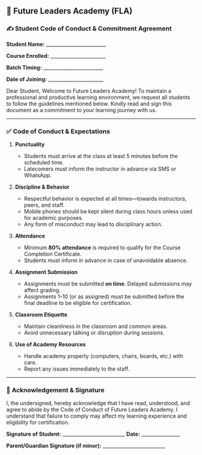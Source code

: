## 🏫 **Future Leaders Academy (FLA)**

### ✍️ Student Code of Conduct & Commitment Agreement

**Student Name:** \_\_\_\_\_\_\_\_\_\_\_\_\_\_\_\_\_\_\_\_\_\_\_\_\_  

**Course Enrolled:** \_\_\_\_\_\_\_\_\_\_\_\_\_\_\_\_\_\_\_\_\_\_\_ 

**Batch Timing:** \_\_\_\_\_\_\_\_\_\_\_\_\_\_\_\_\_\_\_\_\_\_\_\_\_  

**Date of Joining:** \_\_\_\_\_\_\_\_\_\_\_\_\_\_\_\_\_\_\_\_\_\_\_  


Dear Student,
Welcome to Future Leaders Academy!
To maintain a professional and productive learning environment, we request all students to follow the guidelines mentioned below. Kindly read and sign this document as a commitment to your learning journey with us.

---

### ✅ **Code of Conduct & Expectations**

1. **Punctuality**

   * Students must arrive at the class at least 5 minutes before the scheduled time.
   * Latecomers must inform the instructor in advance via SMS or WhatsApp.

2. **Discipline & Behavior**

   * Respectful behavior is expected at all times—towards instructors, peers, and staff.
   * Mobile phones should be kept silent during class hours unless used for academic purposes.
   * Any form of misconduct may lead to disciplinary action.

3. **Attendance**

   * Minimum **80% attendance** is required to qualify for the Course Completion Certificate.
   * Students must inform in advance in case of unavoidable absence.

4. **Assignment Submission**

   * Assignments must be submitted **on time**. Delayed submissions may affect grading.
   * Assignments 1–10 (or as assigned) must be submitted before the final deadline to be eligible for certification.

5. **Classroom Etiquette**

   * Maintain cleanliness in the classroom and common areas.
   * Avoid unnecessary talking or disruption during sessions.

6. **Use of Academy Resources**

   * Handle academy property (computers, chairs, boards, etc.) with care.
   * Report any issues immediately to the staff.

---

### 📝 **Acknowledgement & Signature**

I, the undersigned, hereby acknowledge that I have read, understood, and agree to abide by the Code of Conduct of Future Leaders Academy. I understand that failure to comply may affect my learning experience and eligibility for certification.

**Signature of Student:** \_\_\_\_\_\_\_\_\_\_\_\_\_\_\_\_\_\_\_\_\_\_\_\_\_\_
**Date:** \_\_\_\_\_\_\_\_\_\_\_\_\_\_\_\_

**Parent/Guardian Signature (if minor):** \_\_\_\_\_\_\_\_\_\_\_\_\_\_\_\_\_\_\_\_\_\_\_\_\_\_
